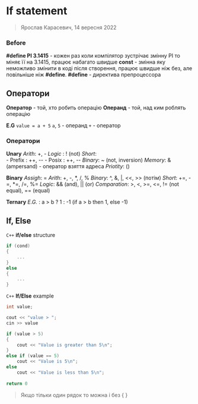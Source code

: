# If statement
> Ярослав Карасевич, 14 вересня 2022

### Before
**#define PI 3.1415** - кожен раз коли компілятор зустрічає змінну PI то міняє її на 3.1415, працює набагато швидше
**const** - змінна яку неможливо змінити в коді після створення, працює швидше ніж без, але повільніше ніж **#define**.
**#define** - директива препроцессора

## Оператори
**Оператор** - той, хто робить операцію
**Операнд** - той, над ким роблять операцію

**E.G**
`value = a + 5`
`a`, `5` - операнд
`+` - оператор

### Оператори

**Unary**
	*Arith*: +, -
	*Logic* : ! (not)
	*Short*: 	
	- Prefix : ++, --
	- Posix : ++, --
	*Binary*: ~ (not, inversion)
	*Memory*: & (ampersand) - оператор взяття адреса
	*Priotity*: ()

**Binary**
	*Assigh*: =
	*Arith*: +, -, *, /, %
	*Binary*: ^, &, |, <<, >> (потім)
	*Short*: +=, -=, *=, /=, %=
	*Logic*: && (and), || (or)
	*Comparation*: >, <, >=, <=, != (not equal), == (equal)

**Ternary**
*E.G.* : a > b ? 1 : -1 (if a > b then 1, else -1)

## If, Else
`C++` **if/else** structure
``` C++
if (cond)
{
	...
} 
else 
{
	...
}
```

`C++` **If/Else** example

``` C++
int value;

cout << "value > ";
cin >> value

if (value > 5)
{
	cout << "Value is greater than 5\n";
} 
else if (value == 5)
	cout << "Value is 5\n";
else
	cout << "Value is less than 5\n";
	
return 0
```
> Якщо тільки один рядок то можна і без { }
